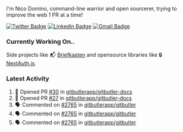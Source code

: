 
I'm Nico Domino, command-line warrior and open sourcerer, trying to improve the web 1 PR at a time!

[![Twitter Badge](https://img.shields.io/badge/-@ndom91-1ca0f1?style=flat-square&labelColor=1ca0f1&logo=twitter&logoColor=white&link=https://twitter.com/ndom91)](https://twitter.com/ndom91) [![Linkedin Badge](https://img.shields.io/badge/-ndom91-blue?style=flat-square&logo=Linkedin&logoColor=white&link=https://www.linkedin.com/in/ndom91/)](https://www.linkedin.com/in/ndom91/) [![Gmail Badge](https://img.shields.io/badge/-yo@ndo.dev-c14438?style=flat-square&logo=mail.ru&logoColor=white&link=mailto:yo@ndo.dev)](mailto:yo@ndo.dev)

### Currently Working On..

Side projects like 📬 [Briefkasten](https://briefkastenhq.com) and opensource libraries like 🔒 [NextAuth.js](https://github.com/nextauthjs/next-auth).

<!--START_SECTION_PROFILE_VIEWS:readme-info-->
<!--END_SECTION_PROFILE_VIEWS:readme-info-->

<!--START_SECTION_DAILY_COMMIT:readme-info-->
<!--END_SECTION_DAILY_COMMIT:readme-info-->

<!--START_SECTION_WEEKLY_COMMIT:readme-info-->
<!--END_SECTION_WEEKLY_COMMIT:readme-info-->

### Latest Activity

<!--START_SECTION:activity-->
1. 💪 Opened PR [#30](https://github.com/gitbutlerapp/gitbutler-docs/pull/30) in [gitbutlerapp/gitbutler-docs](https://github.com/gitbutlerapp/gitbutler-docs)
2. 💪 Opened PR [#27](https://github.com/gitbutlerapp/gitbutler-docs/pull/27) in [gitbutlerapp/gitbutler-docs](https://github.com/gitbutlerapp/gitbutler-docs)
3. 🗣 Commented on [#2765](https://github.com/gitbutlerapp/gitbutler/issues/2765#issuecomment-2324184523) in [gitbutlerapp/gitbutler](https://github.com/gitbutlerapp/gitbutler)
4. 🗣 Commented on [#2765](https://github.com/gitbutlerapp/gitbutler/issues/2765#issuecomment-2324102418) in [gitbutlerapp/gitbutler](https://github.com/gitbutlerapp/gitbutler)
5. 🗣 Commented on [#2765](https://github.com/gitbutlerapp/gitbutler/issues/2765#issuecomment-2323918863) in [gitbutlerapp/gitbutler](https://github.com/gitbutlerapp/gitbutler)
<!--END_SECTION:activity-->
